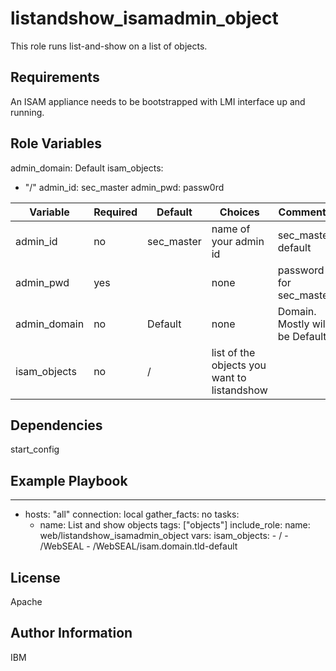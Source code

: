 listandshow_isamadmin_object
=========

This role runs list-and-show on a list of objects.


Requirements
------------
An ISAM appliance needs to be bootstrapped with LMI interface up and running.


Role Variables
--------------
admin_domain: Default
isam_objects:
  - "/"
admin_id: sec_master
admin_pwd: passw0rd

| Variable                | Required | Default | Choices                   | Comments                                 |
|-------------------------|----------|---------|---------------------------|------------------------------------------|
| admin_id                | no      | sec_master   | name of your admin id              | sec_master default                         |
| admin_pwd               | yes      |         | none               | password for sec_master       |
| admin_domain            | no      | Default        | none               | Domain.  Mostly will be Default       |
| isam_objects            | no      | /        | list of the objects you want to listandshow               |        |

Dependencies
------------

start_config

Example Playbook
----------------

---
- hosts: "all"
  connection: local
  gather_facts: no
  tasks:
    - name: List and show objects
      tags: ["objects"]
      include_role:
        name: web/listandshow_isamadmin_object
      vars:
         isam_objects:
           - /
           - /WebSEAL
           - /WebSEAL/isam.domain.tld-default
 

License
-------

Apache

Author Information
------------------

IBM